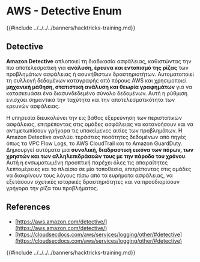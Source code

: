 # AWS - Detective Enum

{{#include ../../../../banners/hacktricks-training.md}}

## Detective

**Amazon Detective** απλοποιεί τη διαδικασία ασφάλειας, καθιστώντας την πιο αποτελεσματική για **ανάλυση, έρευνα και εντοπισμό της ρίζας** των προβλημάτων ασφάλειας ή ασυνήθιστων δραστηριοτήτων. Αυτοματοποιεί τη συλλογή δεδομένων καταγραφής από πόρους AWS και χρησιμοποιεί **μηχανική μάθηση, στατιστική ανάλυση και θεωρία γραφημάτων** για να κατασκευάσει ένα διασυνδεδεμένο σύνολο δεδομένων. Αυτή η ρύθμιση ενισχύει σημαντικά την ταχύτητα και την αποτελεσματικότητα των ερευνών ασφάλειας.

Η υπηρεσία διευκολύνει την εις βάθος εξερεύνηση των περιστατικών ασφάλειας, επιτρέποντας στις ομάδες ασφάλειας να κατανοήσουν και να αντιμετωπίσουν γρήγορα τις υποκείμενες αιτίες των προβλημάτων. Η Amazon Detective αναλύει τεράστιες ποσότητες δεδομένων από πηγές όπως τα VPC Flow Logs, το AWS CloudTrail και το Amazon GuardDuty. Δημιουργεί αυτόματα μια **συνολική, διαδραστική εικόνα των πόρων, των χρηστών και των αλληλεπιδράσεών τους με την πάροδο του χρόνου**. Αυτή η ενσωματωμένη προοπτική παρέχει όλες τις απαραίτητες λεπτομέρειες και το πλαίσιο σε μία τοποθεσία, επιτρέποντας στις ομάδες να διακρίνουν τους λόγους πίσω από τα ευρήματα ασφάλειας, να εξετάσουν σχετικές ιστορικές δραστηριότητες και να προσδιορίσουν γρήγορα την ρίζα του προβλήματος.

## References

- [https://aws.amazon.com/detective/](https://aws.amazon.com/detective/)
- [https://cloudsecdocs.com/aws/services/logging/other/#detective](https://cloudsecdocs.com/aws/services/logging/other/#detective)

{{#include ../../../../banners/hacktricks-training.md}}
